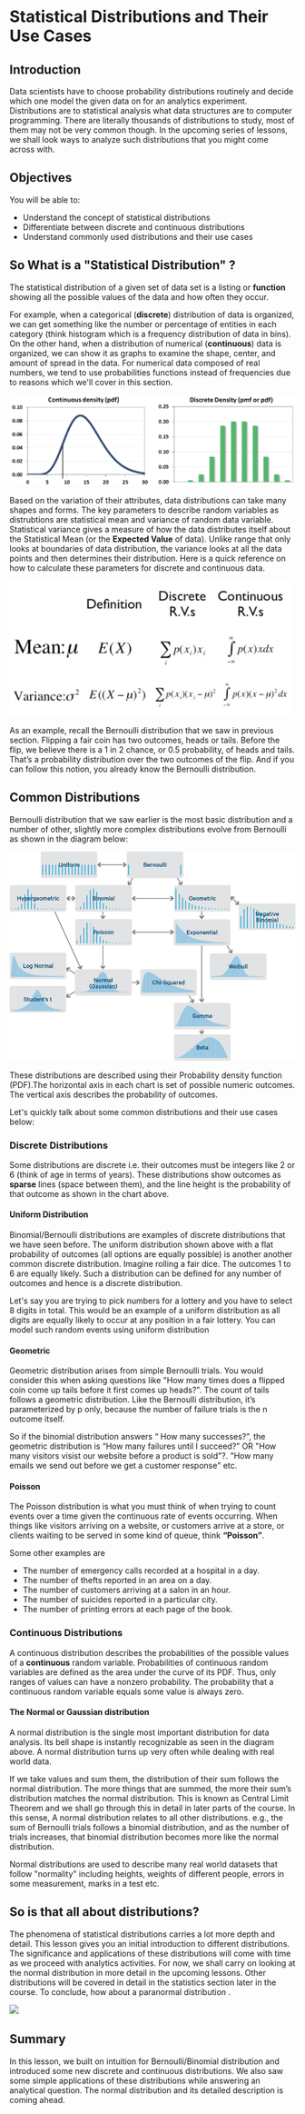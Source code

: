 
# Statistical Distributions and Their Use Cases

## Introduction

Data scientists have to choose probability distributions routinely and decide which one model the given data on for an analytics experiment. Distributions are to statistical analysis what data structures are to computer programming. There are literally thousands of distributions to study, most of them may not be very common though. In the upcoming series of lessons, we shall look ways to analyze such distributions that you might come across with.

## Objectives

You will be able to:

* Understand the concept of statistical distributions
* Differentiate between discrete and continuous distributions
* Understand commonly used distributions and their use cases

## So What is a "Statistical Distribution" ?

The statistical distribution of a given set of data set is a listing or **function** showing all the possible values of the data and how often they occur. 

For example, when a categorical (**discrete**) distribution of data is organized, we can get something like the number or percentage of entities in each category (think histogram which is a frequency distribution of data in bins). On the other hand, when a distribution of numerical (**continuous**) data is organized, we can show it as graphs to examine the shape, center, and amount of spread in the data. For numerical data composed of real numbers, we tend to use probabilities functions instead of frequencies due to reasons which we'll cover in this section. 

![](condis.png)

Based on the variation of their attributes, data distributions can take many shapes and forms. The key parameters to describe random variables as distrubtions are statistical mean and variance of random data variable. Statistical variance gives a measure of how the data distributes itself about the Statistical Mean (or the **Expected Value** of data). Unlike range that only looks at boundaries of data distribution, the variance looks at all the data points and then determines their distribution. Here is a quick reference on how to calculate these parameters for discrete and continuous data.  

<img src="exp-var.png" width = 500>

As an example, recall the Bernoulli distribution that we saw in previous section. Flipping a fair coin has two outcomes, heads or tails. Before the flip, we believe there is a 1 in 2 chance, or 0.5 probability, of heads and tails. That’s a probability distribution over the two outcomes of the flip. And if you can follow this notion, you already know the Bernoulli distribution.  

## Common Distributions

Bernoulli distribution that we saw earlier is the most basic distribution and a number of other, slightly more complex distributions evolve from Bernoulli as shown in the diagram below:

![](dists.png)

These distributions are described using their Probability density function (PDF).The horizontal axis in each chart is set of possible numeric outcomes. The vertical axis describes the probability of outcomes. 

Let's quickly talk about some common distributions and their use cases below:

### Discrete Distributions

Some distributions are discrete i.e. their outcomes must be integers like 2 or 6 (think of age in terms of years). These distributions show outcomes as **sparse** lines  (space between them), and the line height is the probability of that outcome as shown in the chart above. 

#### Uniform Distribution

Binomial/Bernoulli distributions are examples of discrete distributions that we have seen before. The uniform distribution shown above with a flat probability of outcomes (all options are equally possible) is another another common discrete distribution. Imagine rolling a fair dice. The outcomes 1 to 6 are equally likely. Such a distribution can be defined for any number of outcomes and hence is a discrete distribution. 


Let's say you are trying to pick numbers for a lottery and you have to select 8 digits in total. This would be an example of a uniform distribution as all digits are equally likely to occur at any position in a fair lottery. You can model such random events using uniform distribution

#### Geometric
Geometric distribution arises from simple Bernoulli trials. You would consider this when asking questions like "How many times does a flipped coin come up tails before it first comes up heads?". The count of tails follows a geometric distribution. Like the Bernoulli distribution, it’s parameterized by p only, because the number of failure trials is the n outcome itself.

So if the binomial distribution answers “ How many successes?”, the geometric distribution is “How many failures until I succeed?” OR "How many visitors visist our website before a product is sold"?. "How many emails we send out before we get a customer response" etc. 

#### Poisson

The Poisson distribution is what you must think of when trying to count events over a time given the continuous rate of events occurring. When things like visitors arriving on a website, or customers arrive at a store, or clients waiting to be served in some kind of queue, think **“Poisson”**.

Some other examples are

* The number of emergency calls recorded at a hospital in a day.
* The number of thefts reported in an area on a day.
* The number of customers arriving at a salon in an hour.
* The number of suicides reported in a particular city.
* The number of printing errors at each page of the book.




### Continuous Distributions

A continuous distribution describes the probabilities of the possible values of a **continuous** random variable.  Probabilities of continuous random variables are defined as the area under the curve of its PDF. Thus, only ranges of values can have a nonzero probability. The probability that a continuous random variable equals some value is always zero. 

#### The Normal or Gaussian distribution

A normal distribution is the single most important distribution for data analysis. Its bell shape is instantly recognizable as seen in the diagram above. A normal distribution turns up very often while dealing with real world data. 

If we take values and sum them, the distribution of their sum follows the normal distribution. The more things that are summed, the more their sum’s distribution matches the normal distribution. This is known as Central Limit Theorem and we shall go through this in detail in later parts of the course. In this sense, A normal distribution relates to all other distributions. e.g., the sum of Bernoulli trials follows a binomial distribution, and as the number of trials increases, that binomial distribution becomes more like the normal distribution.

Normal distributions are used to describe many real world datasets that follow "normality" including heights, weights of different people, errors in some measurement, marks in a test etc. 


## So is that all about distributions?

The phenomena of statistical distributions carries a lot more depth and detail. This lesson gives you an initial introduction to different distributions. The significance and applications of these distributions will come with time as we proceed with analytics activities. For now, we shall carry on looking at the normal distribution in more detail in the upcoming lessons. Other distributions will be covered in detail in the statistics section later in the course. To conclude, how about a paranormal distribution .

<img src="https://i.redd.it/1ocin3p925zz.jpg" width = 300>


## Summary

In this lesson, we built on intuition for Bernoulli/Binomial distribution and introduced some new discrete and continuous distributions. We also saw some simple applications of these distributions while answering an analytical question. The normal distribution and its detailed description is coming ahead. 
